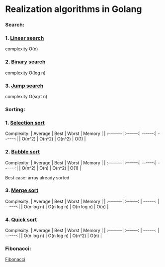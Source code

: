 # Realization algorithms in Golang

### Search:

   ### 1. [Linear search](/search/linear_search.go)

complexity O(n)

### 2. [Binary search](/search/binary_search.go)

complexity O(log n)

### 3. [Jump search](/search/jump_search.go)

complexity O(sqrt n)

### Sorting:

### 1. [Selection sort](/sorting/selection_sort.go)

Complexity: 
   | Average  | Best   | Worst  | Memory |
   | :------- |:------:| ------:| ------:|
   |  O(n^2)  | O(n^2) | O(n^2) |   O(1) |



### 2. [Bubble sort](/sorting/bubble_sort.go)

Complexity: 
   | Average  | Best   | Worst  | Memory |
   | :------- |:------:| ------:| ------:|
   |  O(n^2)  | O(n)   | O(n^2) |   O(1) |
   
Best case: array already sorted


### 3. [Merge sort](/sorting/merge_sort.go)

Complexity: 
   | Average      | Best         | Worst      | Memory |
   | :-------     |:------:      | ------:    | ------:|
   |  O(n log n)  | O(n log n)   | O(n log n) |   O(n) |
   


### 4. [Quick sort](/sorting/quick_sort.go)

Complexity: 
   | Average      | Best         | Worst      | Memory |
   | :-------     |:------:      | ------:    | ------:|
   |  O(n log n)  | O(n log n)   | O(n^2)     |   O(n) |



### Fibonacci:

[Fibonacci](fibonacci/fibonacci.go)